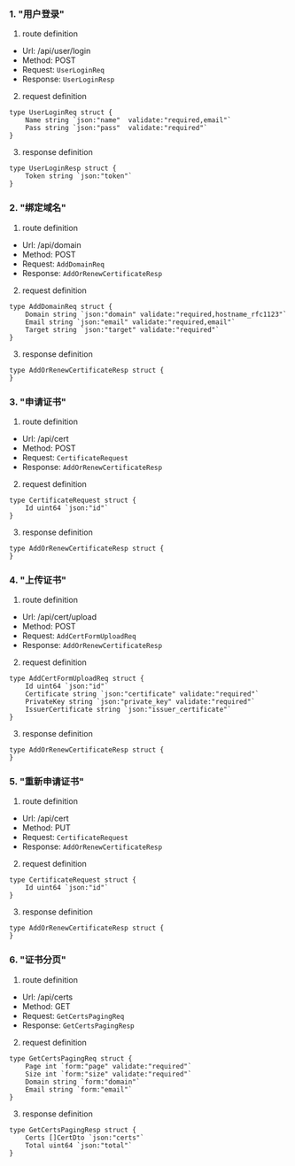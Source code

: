 ### 1. "用户登录"

1. route definition

- Url: /api/user/login
- Method: POST
- Request: `UserLoginReq`
- Response: `UserLoginResp`

2. request definition

```golang
type UserLoginReq struct {
	Name string `json:"name"  validate:"required,email"`
	Pass string `json:"pass"  validate:"required"`
}
```

3. response definition

```golang
type UserLoginResp struct {
	Token string `json:"token"`
}
```

### 2. "绑定域名"

1. route definition

- Url: /api/domain
- Method: POST
- Request: `AddDomainReq`
- Response: `AddOrRenewCertificateResp`

2. request definition

```golang
type AddDomainReq struct {
	Domain string `json:"domain" validate:"required,hostname_rfc1123"`
	Email string `json:"email" validate:"required,email"`
	Target string `json:"target" validate:"required"`
}
```

3. response definition

```golang
type AddOrRenewCertificateResp struct {
}
```

### 3. "申请证书"

1. route definition

- Url: /api/cert
- Method: POST
- Request: `CertificateRequest`
- Response: `AddOrRenewCertificateResp`

2. request definition

```golang
type CertificateRequest struct {
	Id uint64 `json:"id"`
}
```

3. response definition

```golang
type AddOrRenewCertificateResp struct {
}
```

### 4. "上传证书"

1. route definition

- Url: /api/cert/upload
- Method: POST
- Request: `AddCertFormUploadReq`
- Response: `AddOrRenewCertificateResp`

2. request definition

```golang
type AddCertFormUploadReq struct {
	Id uint64 `json:"id"`
	Certificate string `json:"certificate" validate:"required"`
	PrivateKey string `json:"private_key" validate:"required"`
	IssuerCertificate string `json:"issuer_certificate"`
}
```

3. response definition

```golang
type AddOrRenewCertificateResp struct {
}
```

### 5. "重新申请证书"

1. route definition

- Url: /api/cert
- Method: PUT
- Request: `CertificateRequest`
- Response: `AddOrRenewCertificateResp`

2. request definition

```golang
type CertificateRequest struct {
	Id uint64 `json:"id"`
}
```

3. response definition

```golang
type AddOrRenewCertificateResp struct {
}
```

### 6. "证书分页"

1. route definition

- Url: /api/certs
- Method: GET
- Request: `GetCertsPagingReq`
- Response: `GetCertsPagingResp`

2. request definition

```golang
type GetCertsPagingReq struct {
	Page int `form:"page" validate:"required"`
	Size int `form:"size" validate:"required"`
	Domain string `form:"domain"`
	Email string `form:"email"`
}
```

3. response definition

```golang
type GetCertsPagingResp struct {
	Certs []CertDto `json:"certs"`
	Total uint64 `json:"total"`
}
```
